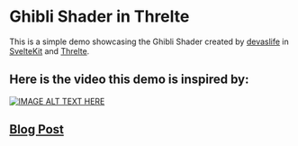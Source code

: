 # Ghibli Shader in Threlte

This is a simple demo showcasing the Ghibli Shader created by [devaslife](https://youtube.com/@devaslife) in [SvelteKit](https://kit.svelte.dev/) and [Threlte](https://next.threlte.xyz/).

## Here is the video this demo is inspired by:

[![IMAGE ALT TEXT HERE](https://img.youtube.com/vi/IGK6eceWyU4/0.jpg)](https://www.youtube.com/watch?v=IGK6eceWyU4)

## [Blog Post](https://vyntrix.me/threlte-is-awesome)

